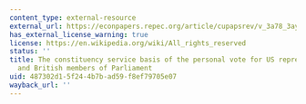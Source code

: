 ```yaml
---
content_type: external-resource
external_url: https://econpapers.repec.org/article/cupapsrev/v_3a78_3ay_3a1984_3ai_3a01_3ap_3a110-125_5f25.htm
has_external_license_warning: true
license: https://en.wikipedia.org/wiki/All_rights_reserved
status: ''
title: The constituency service basis of the personal vote for US representatives
  and British members of Parliament
uid: 487302d1-5f24-4b7b-ad59-f8ef79705e07
wayback_url: ''
---
```

